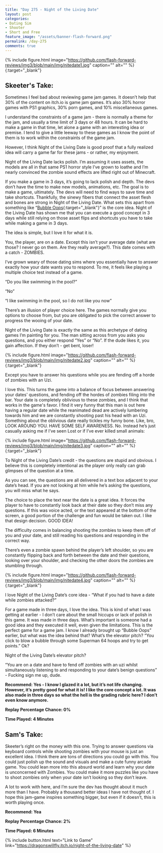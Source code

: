```yaml
---
title: "Day 275 - Night of the Living Date"
layout: post
categories:
- Dating Sim
- Shooter
- Short and Free
feature_image: "/assets/banner-flash-forward.png"
permalink: /day-275
comments: true
---
```


{% include figure.html image="https://github.com/flash-forward-reviews/img3/blob/main/img/nitedate1.jpg" caption="" alt="" %}{:target="_blank"}
 
## Skeeter's Take:

Sometimes I feel bad about reviewing game jam games. It doesn’t help that 30% of the content on itch.io is game jam games. It’s also 30% horror games with PS1 graphics, 30% porn games, and 10% miscellaneous games.  

I understand the constraints of a game jam - there is normally a theme for the jam, and usually a time limit of 3 days or 48 hours. It can be hard to make a game in that time, let alone a game with an interesting idea or premise. I tend to give a little leeway to these games as I know the point of them is to work within the constraints of the game jam. 

However, I think Night of the Living Date is good proof that a fully realized idea will carry a game far for these jams - or rather, my enjoyment. 

Night of the Living Date lacks polish. I’m assuming it uses assets, the models are all in that same PS1 horror style I’ve grown to loathe and I’m nearly convinced the zombie sound effects are lifted right out of Minecraft. 

If you make a game in 3 days, it’s going to lack polish and depth. The devs don’t have the time to make new models, animations, etc. The goal is to make a game, ultimately. The devs will need to find ways to save time and take shortcuts. Thankfully, the sinewy fibers that connect the asset flesh and bones are strong in Night of the Living Date. What sets this apart from something like “[Bubble Oops](https://flash-forward-reviews.github.io/day-270){:target="_blank"}” is the core idea. Night of the Living Date has shown me that you can execute a good concept in 3 days while still relying on those asset flips and shortcuts you have to take while making a game in 3 days. 

The idea is simple, but I love it for what it is. 

You, the player, are on a date. Except this isn’t your average date (what are those? I never go on them. Are they really average?). This date comes with a catch - ZOMBIES. 

I’ve grown weary of those dating sims where you essentially have to answer exactly how your date wants you to respond. To me, it feels like playing a multiple choice test instead of a game. 

“Do you like swimming in the pool?” 

“No”

“I like swimming in the pool, so I do not like you now”

There’s an illusion of player choice here. The games normally give you options to choose from, but you are obligated to pick the correct answer to progress the wooing of your date. 

Night of the Living Date is exactly the same as this archetype of dating games I’m painting for you. The man sitting across from you asks you questions, and you either respond “Yes” or “No”. If the dude likes it, you gain affection. If they don’t - get bent, loser! 

{% include figure.html image="https://github.com/flash-forward-reviews/img3/blob/main/img/nitedate2.jpg" caption="" alt="" %}{:target="_blank"}

Except you have to answer his questions while you are fending off a horde of zombies with an Uzi. 

I love this. This turns the game into a balance of focus between answering your dates' questions, and fending off the hordes of zombies filing into the bar. Your date is completely oblivious to these zombies, and I think that works in the game's favor. I find it very funny that this man is out here having a regular date while the reanimated dead are actively lumbering towards him and we are constantly shooting past his head with an Uzi. Something about the oblivious date really tickles my funny bone. Like, bro, LOOK AROUND YOU. HAVE SOME SELF AWARENESS. No. Instead he’s just casually asking me if I’ve seen Lost or if I’ve ever killed small animals: 

{% include figure.html image="https://github.com/flash-forward-reviews/img3/blob/main/img/nitedate3.jpg" caption="" alt="" %}{:target="_blank"}

To Night of the Living Date’s credit - the questions are stupid and obvious. I believe this is completely intentional as the player only really can grab glimpses of the question at a time. 

As you can see, the questions are all delivered in a text box adjacent to your date’s head. If you are not looking at him while he’s asking the questions, you will miss what he says. 

The choice to place the text near the date is a great idea. It forces the player to have to constantly look back at their date so they don’t miss any questions. If this was voice acted, or the text appeared at the bottom of the screen, a good portion of the challenge and fun would be taken out. I like that design decision. GOOD IDEA! 

The difficulty comes in balancing shooting the zombies to keep them off of you and your date, and still reading his questions and responding in the correct way. 

There’s even a zombie spawn behind the player’s left shoulder, so you are constantly flipping back and forth between the date and their questions, looking over your shoulder, and checking the other doors the zombies are stumbling through.

{% include figure.html image="https://github.com/flash-forward-reviews/img3/blob/main/img/nitedate4.jpg" caption="" alt="" %}{:target="_blank"}

I love Night of the Living Date’s core idea - “What if you had to have a date while zombies attacked?” 

For a game made in three days, I love the idea. This is kind of what I was getting at earlier - I don’t care about the small hiccups or lack of polish in this game. It was made in three days. What’s important is someone had a good idea and they executed it well, even given the limitations. This is the perfect game for a game jam. I know I already brought up “Bubble Oops” earlier, but what was the idea behind that? What’s the elevator pitch? “You click to blow a bubble through some Superman 64 hoops and try to get points.” Ok? 

Night of the Living Date’s elevator pitch? 

“You are on a date and have to fend off zombies with an uzi whilst simultaneously listening to and responding to your date’s benign questions” - Fucking sign me up, dude. 

**Recommend: Yes - I know I glazed it a lot, but it’s not life changing. However, it’s pretty good for what it is! I like the core concept a lot. It was also made in three days so what the hell is the grading rubric here? I don’t even know anymore.**

**Replay Percentage Chance: 0%**

**Time Played: 4 Minutes**

## Sam's Take:

Skeeter’s right on the money with this one. Trying to answer questions via keyboard controls while shooting zombies with your mouse is just an excellent idea. I think there are tons of directions you could go with this. You could just polish up the sound and visuals and make a cute funny arcade game. You could lean more into this absurd world and learn why your date is unconcerned with Zombies. You could make it more puzzles like you have to shoot zombies only when your date isn’t looking so they don’t leave.

A lot to work with here, and I’m sure the dev has thought about it much more than I have. Probably a thousand better ideas I have not thought of. I hope this jam-game inspires something bigger, but even if it doesn’t, this is worth playing once.

**Recommend: Yea**

**Replay Percentage Chance: 2%**

**Time Played: 6 Minutes**

{% include button.html text="Link to Game" link="https://dragonswillfly.itch.io/night-of-the-living-date" %}